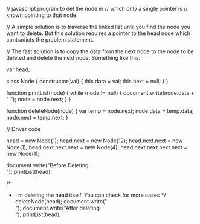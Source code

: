 // javascript program to del the node in
// which only a single pointer is
// known pointing to that node

// A simple solution is to traverse the linked list until you find the node you want to delete. But this solution requires a pointer to the head node which contradicts the problem statement.

// The fast solution is to copy the data from the next node to the node to be deleted and delete the next node. Something like this:

var head;

class Node {
  constructor(val) {
    this.data = val;
    this.next = null;
  }
}

function printList(node) {
  while (node != null) {
    document.write(node.data + " ");
    node = node.next;
  }
}

function deleteNode(node) {
  var temp = node.next;
  node.data = temp.data;
  node.next = temp.next;
}

// Driver code

head = new Node(1);
head.next = new Node(12);
head.next.next = new Node(1);
head.next.next.next = new Node(4);
head.next.next.next.next = new Node(1);

document.write("Before Deleting<br/> ");
printList(head);

/*
 * I m deleting the head itself. You can check for more cases
 */
deleteNode(head);
document.write("<br/>");
document.write("After deleting<br/> ");
printList(head);
